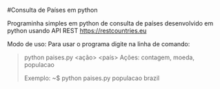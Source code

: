 #Consulta de Países em python

Programinha simples em python de consulta de países desenvolvido em python
usando API REST https://restcountries.eu

Modo de uso:
Para usar o programa digite na linha de comando:
> python paises.py <ação> <país>
> Ações: contagem, moeda, populacao
> 
> Exemplo: ~$ python paises.py populacao brazil
> 